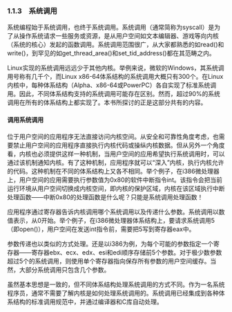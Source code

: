 ### 1.1.3　系统调用

系统编程始于系统调用，也终于系统调用。系统调用（通常简称为syscall）是为了从操作系统请求一些服务或资源，是从用户空间如文本编辑器、游戏等向内核（系统的核心）发起的函数调用。系统调用范围很广，从大家都熟悉的如read()和write()，到罕见的如get_thread_area()和set_tid_address()都在其范畴之内。

Linux实现的系统调用远远少于其他内核。举例来说，微软的Windows，其系统调用号称有几千个，而Linux x86-64体系结构的系统调用大概只有300个。在Linux内核中，每种体系结构（Alpha、x86-64或PowerPC）各自实现了标准系统调用。因此，不同体系结构支持的系统调用可能存在区别。然而，超过90%的系统调用在所有的体系结构上都实现了。本书所探讨的正是这部分共有的内容。

#### 调用系统调用

位于用户空间的应用程序无法直接访问内核空间。从安全和可靠性角度考虑，也需要禁止用户空间的应用程序直接执行内核代码或操纵内核数据。但从另外一个角度看，内核也必须提供这样一种机制，当用户空间的应用希望执行系统调用时，可以通过该机制通知内核。有了这种机制，应用程序就可以“深入”内核，执行内核允许的代码。这种机制在不同的体系结构上又各不相同。举个例子，在i386微处理器上，用户空间的应用需要执行参数值为0x80的软件中断指令int。该指令会把当前运行环境从用户空间切换成内核空间，即内核的保护区域，内核在该区域执行中断处理函数——中断0x80的处理函数是什么呢？只能是系统调用处理函数！

应用程序通过寄存器告诉内核调用哪个系统调用以及传递什么参数。系统调用以数值表示，从0开始。举个例子，在i386微处理器体系结构上，要请求系统调用5（即open()），用户空间在发送int指令前，需要把5写到寄存器eax中。

参数传递也以类似的方式处理。还是以i386为例，为每个可能的参数指定一个寄存器——寄存器ebx、ecx、edx、esi和edi顺序存储前5个参数。对于极少数参数超过5个的系统调用，则使用单个寄存器指向保存所有参数的用户空间缓存。当然，大部分系统调用只包含几个参数。

虽然基本思想是一致的，但不同体系结构处理系统调用的方式不同。作为一名系统程序员，通常不需要了解内核是如何处理系统调用的。系统调用已经集成到各种体系结构的标准调用规范中，并通过编译器和C库自动处理。

